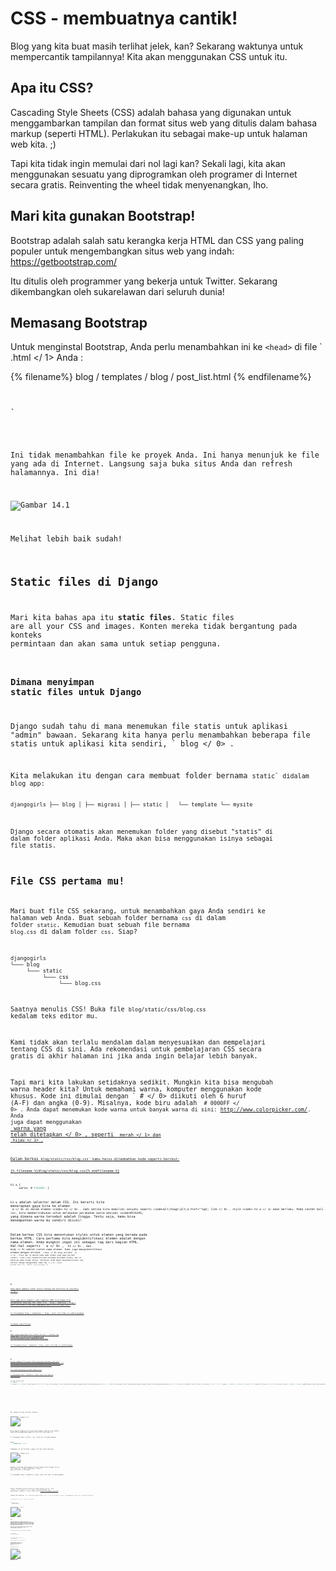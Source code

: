 # CSS - membuatnya cantik!

Blog yang kita buat masih terlihat jelek, kan? Sekarang waktunya untuk mempercantik tampilannya! Kita akan menggunakan CSS untuk itu.

## Apa itu CSS?

Cascading Style Sheets (CSS) adalah bahasa yang digunakan untuk menggambarkan tampilan dan format situs web yang ditulis dalam bahasa markup (seperti HTML). Perlakukan itu sebagai make-up untuk halaman web kita. ;)

Tapi kita tidak ingin memulai dari nol lagi kan? Sekali lagi, kita akan menggunakan sesuatu yang diprogramkan oleh programer di Internet secara gratis. Reinventing the wheel tidak menyenangkan, lho.

## Mari kita gunakan Bootstrap!

Bootstrap adalah salah satu kerangka kerja HTML dan CSS yang paling populer untuk mengembangkan situs web yang indah: https://getbootstrap.com/

Itu ditulis oleh programmer yang bekerja untuk Twitter. Sekarang dikembangkan oleh sukarelawan dari seluruh dunia!

## Memasang Bootstrap

Untuk menginstal Bootstrap, Anda perlu menambahkan ini ke `<head>` di file ` .html </ 1> Anda :</p>

<p>{% filename%} blog / templates / blog / post_list.html {% endfilename%}</p>

<pre><code class="html"><link rel="stylesheet" href="//maxcdn.bootstrapcdn.com/bootstrap/3.2.0/css/bootstrap.min.css"> 
<link rel="stylesheet" href="//maxcdn.bootstrapcdn.com/bootstrap/3.2.0/css/bootstrap-theme.min.css">
`</pre> 

Ini tidak menambahkan file ke proyek Anda. Ini hanya menunjuk ke file yang ada di Internet. Langsung saja buka situs Anda dan refresh halamannya. Ini dia!

![Gambar 14.1](images/bootstrap1.png)

Melihat lebih baik sudah!

## Static files di Django

Mari kita bahas apa itu **static files**. Static files are all your CSS and images. Konten mereka tidak bergantung pada konteks permintaan dan akan sama untuk setiap pengguna.

### Dimana menyimpan static files untuk Django

Django sudah tahu di mana menemukan file statis untuk aplikasi "admin" bawaan. Sekarang kita hanya perlu menambahkan beberapa file statis untuk aplikasi kita sendiri, ` blog </ 0> .</p>

<p>Kita melakukan itu dengan cara membuat folder bernama <code>static` didalam blog app:

    djangogirls ├── blog │ ├── migrasi │ ├── static │   └── template └── mysite
    

Django secara otomatis akan menemukan folder yang disebut "statis" di dalam folder aplikasi Anda. Maka akan bisa menggunakan isinya sebagai file statis.

## File CSS pertama mu!

Mari buat file CSS sekarang, untuk menambahkan gaya Anda sendiri ke halaman web Anda. Buat sebuah folder bernama `css` di dalam folder `static`. Kemudian buat sebuah file bernama `blog.css` di dalam folder `css`. Siap?

    djangogirls
    └─── blog
         └─── static
              └─── css
                   └─── blog.css
    

Saatnya menulis CSS! Buka file `blog/static/css/blog.css` kedalam teks editor mu.

Kami tidak akan terlalu mendalam dalam menyesuaikan dan mempelajari tentang CSS di sini. Ada rekomendasi untuk pembelajaran CSS secara gratis di akhir halaman ini jika anda ingin belajar lebih banyak.

Tapi mari kita lakukan setidaknya sedikit. Mungkin kita bisa mengubah warna header kita? Untuk memahami warna, komputer menggunakan kode khusus. Kode ini dimulai dengan ` # </ 0> diikuti oleh 6 huruf (A-F) dan angka (0-9). Misalnya, kode biru adalah <code> # 0000FF </ 0> . Anda dapat menemukan kode warna untuk banyak warna di sini: http://www.colorpicker.com/. Anda juga dapat menggunakan <a href="http://www.w3schools.com/colors/colors_names.asp"> warna yang telah ditetapkan </ 0> , seperti <code> merah </ 1> dan <code> hijau </ 1> .</p>

<p>Dalam berkas <code>blog/static/css/blog.css` kamu harus ditambahkan kode seperti berikut:

{% filename %}blog/static/css/blog.css{% endfilename %}

```css
h1 a {
     warna: # FCA205; }
```

`h1 a` adalah selector dalam CSS. Ini berarti kita menerapkan gaya kita ke elemen ` a </ 0> di dalam elemen <code> h1 </ 0> . Jadi ketika kita memiliki sesuatu seperti <code>&lt;h1&gt;&lt;a href=""&gt; link </ 0> , style <code> h1 a </ 1> akan berlaku. Pada contoh kali ini, kita memberitahukan untuk melakukan perubahan warna menjadi <code>#FCA205`, yang dimana warna tersebut adalah Jingga. Tentu saja, kamu bisa menempatkan warna mu sendiri disini!

Dalam berkas CSS kita menentukan styles untuk elemen yang berada pada berkas HTML. Cara pertama kita mengidentifikasi elemen adalah dengan nama elemen. Anda mungkin ingat ini sebagai tag dari bagian HTML. Hal-hal seperti ` a </ 0> , <code> h1 </ 0> , dan <code> body </ 0> adalah contoh nama elemen.
Kami juga mengidentifikasi elemen dengan atribut <code> class </ 0> atau atribut <code> id </ 0> . Class dan id adalah nama-nama elemen yang kamu berikan sendiri. Class-class mendefinisikan kelompok-kelompok elemen, dan id menunjuk pada elemen khusus. Misalnya, Anda dapat mengidentifikasi tag berikut dengan menggunakan nama tag <code> a </ 0> , kelas <code> external_link </ 0> , atau id <code> link_to_wiki_page </ 0> :</p>

<pre><code class="html"><a href="https://en.wikipedia.org/wiki/Django" class="external_link" id="link_to_wiki_page">
`</pre> 

Anda dapat membaca lebih lanjut tentang  CSS Selectors di w3schools </ 0> .</p> 

Kita juga perlu memberi tahu template HTML kita bahwa kita menambahkan beberapa CSS. Buka file ` blog / templates / blog / post_list.html </ 0> dan tambahkan baris ini di awal saja:</p>

<p>{% filename%} blog / templates / blog / post_list.html {% endfilename%}</p>

<pre><code class="html">{% memuat staticfiles%}
`</pre> 

Kami hanya memuatkan file statis di sini. :) Antara tag `<head>` dan ` </ 2> </ 1> , setelah link ke file CSS Bootstrap, tambahkan baris ini:</p>

<p>{% filename%} blog / templates / blog / post_list.html {% endfilename%}</p>

<pre><code class="html"><link rel="stylesheet" href="{% static 'css/blog.css' %}">
`</pre> 

Browser membaca file sesuai urutan yang mereka berikan, jadi kita perlu memastikan ini ada di tempat yang tepat. Jika tidak, kode di file kami mungkin akan diganti dengan kode di file Bootstrap. Kami hanya memberi tahu template kami dimana file CSS kami berada.

File Anda seharusnya terlihat seperti ini:

{% filename%} blog / templates / blog / post_list.html {% endfilename%}

```html
{% load staticfiles%} 
&lt;html&gt; 
&lt;head&gt; &lt;title&gt; Blog Django Girls </ 2> &lt;link rel="stylesheet" href="//maxcdn.bootstrapcdn.com/bootstrap/3.2.0/css/bootstrap.min.css"&gt; &lt;link rel="stylesheet" href="//maxcdn.bootstrapcdn.com/bootstrap/3.2.0/css/bootstrap-theme.min.css"&gt; &lt;link rel="stylesheet" href="{% static 'css/blog.css' %}"&gt; </ 1> &lt;body&gt; &lt;div&gt; &lt;h1&gt;&lt;a href="/"&gt; Django Girls Blog </ 8 > </ 7> {% untuk pos di pos%} &lt;div&gt; &lt;p&gt; dipublikasikan: {{post.published_date}} </ 9> &lt;h1&gt;&lt;a href=""&gt; {{post.title}} </ 10> &lt;p&gt; { {post.text | linebreaksbr}} </ 9> </ 7> {% endfor%} </ 6> </ 0>    
        
        
        
        
    
    
        
            
        

        
            
                
                
                
            
        
    

```

OK, simpan file dan refresh situsnya

![Gambar 14.2](images/color2.png)

Kerja bagus! Mungkin kita juga ingin memberi website kita sedikit udara dan meningkatkan margin di sisi kiri? Ayo coba ini!

{% filename%} blog / static / css / blog.css {% endfilename%}

```css
badan {
     padding-left: 15px; }
```

Tambahkan itu ke CSS Anda, simpan file dan lihat hasilnya!

![Gambar 14.3](images/margin2.png)

Mungkin kita bisa menyesuaikan font di header kita? Tempel ini ke file `<head>` di ` blog / templates / blog / post_list.html </ 1> Anda :</p>

<p>{% filename%} blog / templates / blog / post_list.html {% endfilename%}</p>

<pre><code class="html"><link href="//fonts.googleapis.com/css?family=Lobster&subset=latin,latin-ext" rel="stylesheet" type="text/css">
`</pre> 

Seperti sebelumnya, periksa urutan dan tempat sebelum link ke ` blog / static / css / blog.css </ 0> . Baris ini akan mengimpor font yang disebut <em> Lobster </ 1> dari Google Fonts (https://www.google.com/fonts).</p>

<p>Temukan blok deklarasi <code> h1 a </ 0> (kode antara tanda kurung <code> { </ 0> dan <code> } </ 0> ) di file CSS <code> blog / static / css / blog .css </ 0> .  Sekarang tambahkan baris <code> font-family: 'Lobster'; </ 0> di antara kawat gigi, dan segarkan halaman:</p>

<p>{% filename%} blog / static / css / blog.css {% endfilename%}</p>

<pre><code class="css">h1 a {
     warna: # FCA205;
    font-family: 'Lobster'; }
`</pre> 

![Gambar 14.3](images/font.png)

Besar!

Seperti disebutkan di atas, CSS memiliki konsep kelas. Ini memungkinkan Anda memberi nama bagian dari kode HTML dan menerapkan gaya hanya pada bagian ini, tanpa mempengaruhi bagian lain. Ini bisa sangat membantu! Mungkin Anda memiliki dua divs yang melakukan sesuatu yang berbeda (seperti header dan postingan Anda). Sebuah kelas dapat membantu Anda membuat mereka terlihat berbeda.

Silakan dan beri nama beberapa bagian kode HTML. Tambahkan sebuah kelas yang disebut ` header halaman </ 0> ke <code> div </ 0> yang berisi header Anda, seperti ini:</p>

<p>{% filename%} blog / templates / blog / post_list.html {% endfilename%}</p>

<pre><code class="html">&lt;div class="page-header"&gt; 
&lt;h1&gt;&lt;a href="/"&gt; Django Girls Blog </ 1> </ 0>    

`</pre> 

Dan sekarang tambahkan sebuah kelas ` pos </ 0> ke <code> div </ 0> berisi sebuah posting blog.</p>

<p>{% filename%} blog / templates / blog / post_list.html {% endfilename%}</p>

<pre><code class="html">&lt;div class="post"&gt; 
&lt;p&gt; diterbitkan: {{post.published_date}} </ 1> &lt;h1&gt;&lt;a href=""&gt; {{post.title}} </ 2> &lt;p&gt; {{post.text | linebreaksbr}} </ 1> < / 0>    
    
    

`</pre> 

Kami sekarang akan menambahkan blok deklarasi ke penyeleksi yang berbeda. Pemilih dimulai dengan ` . </ 0> berhubungan dengan kelas. Ada banyak tutorial dan penjelasan bagus tentang CSS di Web yang dapat membantu Anda memahami kode berikut. Untuk saat ini, cukup copy dan paste ke file <code> blog / static / css / blog.css </ 0> Anda :</p>

<p>{% filename%} blog / static / css / blog.css {% endfilename%}</p>

<pre><code class="css">.page-header {
     background-color: # ff9400;
    margin-top: 0;
    padding: 20px 20px 20px 40px; } .page-header h1, .page-header h1 a, .page-header h1 a: visited, .page-header h1 a: active {
     color: #ffffff;
    ukuran huruf: 36pt;
    hiasan teks: tidak ada; } .content {
     margin-left: 40px; } h1, h2, h3, h4 {
     font-family: 'Lobster', kursif; } .date {
     color: # 828282; } .ave {
     float: benar; } .post-form textarea, .post-form input {
     width: 100%; } .top-menu, .top-menu: hover, .top-menu: visited {
     color: #ffffff;
    float: benar;
    ukuran huruf: 26pt;
    margin-right: 20px; } .post {
     margin-bottom: 70px; } .post h1 a, .post h1 a: visited {
    warna: # 000000; }
`</pre> 

Kemudian hubungilah kode HTML yang menampilkan tulisan dengan deklarasi kelas. Ganti ini:

{% filename%} blog / templates / blog / post_list.html {% endfilename%}

```html
{% untuk posting di posting%} 
&lt;div class="post"&gt; &lt;p&gt; diterbitkan: {{post.published_date}} </ 1> &lt;h1&gt;&lt;a href=""&gt; {{post.title}} </ 2> &lt;p&gt; {{post.text | linebreaksbr}} </ 1> </ 0> {% endfor%}    
        
        
        
    

```

di ` blog / templates / blog / post_list.html </ 0> dengan ini:</p>

<p>{% filename%} blog / templates / blog / post_list.html {% endfilename%}</p>

<pre><code class="html">&lt;div class="content container"&gt; 
&lt;div class="row"&gt; &lt;div class="col-md-8"&gt; {% untuk posting di posting%} &lt;div class="post"&gt; &lt;div class="date"&gt; &lt;p&gt; diterbitkan: {{post.published_date}} </ 5> </ 4> &lt;h1&gt;&lt;a href=""&gt; {{post. judul}} </ 6> &lt;p&gt; {{post.text | linebreaksbr}} </ 5> </ 3> {% endfor%} </ 2> </ 1> </ 0>    
        
            
                
                    
                        
                    
                    
                    
                
            
        
    

`</pre> 

Simpan file tersebut dan segarkan situs Anda.

![Gambar 14.4](images/final.png)

Woo hoo! Terlihat mengagumkan, kan? Lihatlah kode yang baru kita tempel untuk menemukan tempat di mana kita menambahkan kelas dalam HTML dan menggunakannya di CSS. Di mana Anda akan membuat perubahan jika Anda ingin tanggal menjadi turquoise?

Jangan takut untuk bermain-main dengan CSS ini sedikit dan mencoba untuk mengubah beberapa hal. Bermain dengan CSS dapat membantu Anda memahami hal-hal yang berbeda. Jika Anda memecahkan sesuatu, jangan khawatir - Anda selalu bisa membatalkannya!

Kami sangat merekomendasikan untuk mengambil online gratis ini  Codeacademy HTML & amp; Kursus CSS </ 0> . Ini dapat membantu Anda mempelajari semua tentang membuat situs web Anda lebih cantik dengan CSS.</p> 

Siap untuk bab berikutnya ?! :)